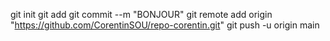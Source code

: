 git init
git add 
git commit --m "BONJOUR"
git remote add origin "https://github.com/CorentinSOU/repo-corentin.git"
git push -u origin main
